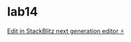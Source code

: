 # lab14

[Edit in StackBlitz next generation editor ⚡️](https://stackblitz.com/~/github.com/SkyDuster16/lab14)